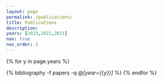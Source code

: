 ```yaml
---
layout: page
permalink: /publications/
title: Publications
description:
years: [2023,2022,2021]
nav: true
nav_order: 2
---
```


<!-- _pages/publications.md -->
<div class="publications">

{% for y in page.years %}
  <!--<h2 class="year">{{y}}</h2>-->
  {% bibliography -f papers -q @*[year={{y}}]* %}
{% endfor %}

</div>
